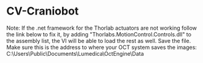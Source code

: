 # CV-Craniobot
Note: If the .net framework for the Thorlab actuators are not working follow the link below to fix it, by adding "Thorlabs.MotionControl.Controls.dll"
to the assembly list, the VI will be able to load the rest as well. Save the file.
Make sure this is the address to where your OCT system saves the images: C:\Users\Public\Documents\Lumedica\OctEngine\Data
